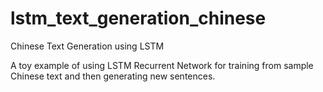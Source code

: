 # lstm_text_generation_chinese
Chinese Text Generation using LSTM

A toy example of using LSTM Recurrent Network for training from sample Chinese text and then generating new sentences.
